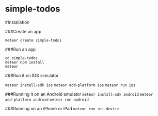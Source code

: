 # simple-todos

#Installation

###Create an app

`meteor create simple-todos`

###Run an app

`cd simple-todos`  
`meteor npm install`  
`meteor`

###Run it on IOS simulator

`meteor install-sdk ios`
`meteor add-platform ios`
`meteor run ios`

###Running it on an Android emulator
`meteor install-sdk android`
`meteor add-platform android`
`meteor run android`

###Running on an iPhone or iPad
`meteor run ios-device`
